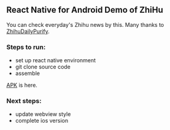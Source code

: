 ## React Native for Android Demo of ZhiHu  

You can check everyday's Zhihu news by this. Many thanks to  [ZhihuDailyPurify](https://github.com/izzyleung/ZhihuDailyPurify/wiki/%E7%9F%A5%E4%B9%8E%E6%97%A5%E6%8A%A5-API-%E5%88%86%E6%9E%90).

### Steps to run:
- set up react native environment
- git clone source code
- assemble

[APK](./app.apk) is here.


### Next steps:
- update webview style
- complete ios version
